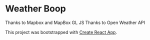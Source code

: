 # Weather Boop

Thanks to Mapbox and MapBox GL JS
Thanks to Open Weather API

This project was bootstrapped with [Create React App](https://github.com/facebook/create-react-app).

